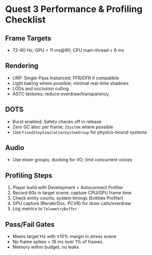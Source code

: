 # Quest 3 Performance & Profiling Checklist

## Frame Targets
- 72–90 Hz; GPU < 11 ms@90; CPU main-thread < 6 ms

## Rendering
- URP: Single-Pass Instanced; FFR/DFR if compatible
- Light baking where possible; minimal real-time shadows
- LODs and occlusion culling
- ASTC textures; reduce overdraw/transparency

## DOTS
- Burst enabled; Safety checks off in release
- Zero GC alloc per frame; `ISystem` where possible
- Use `FixedStepSimulationSystemGroup` for physics-bound systems

## Audio
- Use mixer groups; ducking for VO; limit concurrent voices

## Profiling Steps
1. Player build with Development + Autoconnect Profiler
2. Record 60s in target scene; capture CPU/GPU frame time
3. Check entity counts, system timings (Entities Profiler)
4. GPU capture (RenderDoc, PCVR) for draw calls/overdraw
5. Log metrics to `TelemetryBuffer`

## Pass/Fail Gates
- Meets target Hz with ≥10% margin in stress scene
- No frame spikes > 16 ms over 1% of frames
- Memory within budget; no leaks

